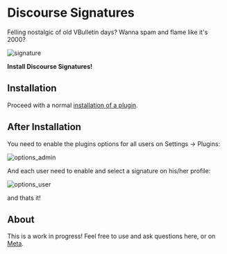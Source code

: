 # Discourse Signatures

Felling nostalgic of old VBulletin days? Wanna spam and flame like it's 2000?

![signature](https://cloud.githubusercontent.com/assets/1385470/11614719/c94ba4aa-9c31-11e5-9f32-67decaf0f3d3.png)

**Install Discourse Signatures!**


## Installation

Proceed with a normal [installation of a plugin](https://meta.discourse.org/t/install-a-plugin/19157?u=falco).


## After Installation

You need to enable the plugins options for all users on Settings -> Plugins:

![options_admin](https://cloud.githubusercontent.com/assets/1385470/10153950/ecaabefc-6637-11e5-8b46-b184512223ce.png)


And each user need to enable and select a signature on his/her profile:

![options_user](https://cloud.githubusercontent.com/assets/1385470/10153949/eca93abe-6637-11e5-812c-f3439b255a6a.png)


and thats it!


## About

This is a work in progress! Feel free to use and ask questions here, or on [Meta](meta.discourse.org).



